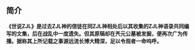 ## 简介

**《世说ZJL》是过去ZJL神的信徒在同ZJL神相处后以其收集的ZJL神语录共同编写的文集，后在战乱中一度遗失。但其原稿却在兲元公墓被发掘，便再次广为传播。据称其上所记载之事源远流长博大精深，足以令观者一命呜呼。**